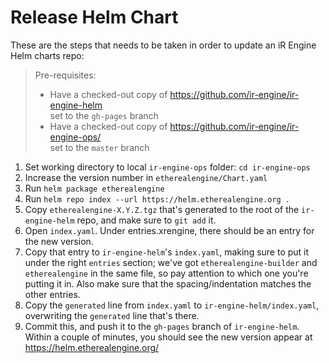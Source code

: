 # Release Helm Chart
<!-- TODO: Improve the formatting of this file -->
These are the steps that needs to be taken in order to update an iR Engine Helm charts repo:
> Pre-requisites:
> - Have a checked-out copy of https://github.com/ir-engine/ir-engine-helm  
>   set to the `gh-pages` branch
> - Have a checked-out copy of https://github.com/ir-engine/ir-engine-ops/  
>   set to the `master` branch
1. Set working directory to local `ir-engine-ops` folder: `cd ir-engine-ops`
2. Increase the version number in `etherealengine/Chart.yaml`
3. Run `helm package etherealengine`
4. Run `helm repo index --url https://helm.etherealengine.org .`
5. Copy `etherealengine-X.Y.Z.tgz` that's generated to the root of the `ir-engine-helm` repo, and make sure to `git add` it.
6. Open `index.yaml`. Under entries.xrengine, there should be an entry for the new version.
7. Copy that entry to `ir-engine-helm`'s `index.yaml`, making sure to put it under the right `entries` section; we've got `etherealengine-builder` and `etherealengine` in the same file, so pay attention to which one you're putting it in. Also make sure that the spacing/indentation matches the other entries.
8. Copy the `generated` line from `index.yaml` to `ir-engine-helm/index.yaml`, overwriting the `generated` line that's there.
9. Commit this, and push it to the `gh-pages` branch of `ir-engine-helm`. Within a couple of minutes, you should see the new version appear at https://helm.etherealengine.org/
